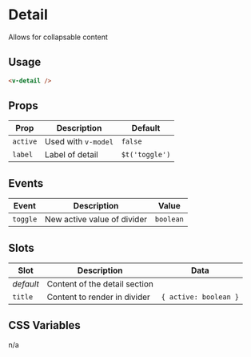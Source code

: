 # Detail

Allows for collapsable content

## Usage

```html
<v-detail />
```

## Props

| Prop     | Description         | Default        |
|----------|---------------------|----------------|
| `active` | Used with `v-model` | `false`        |
| `label`  | Label of detail     | `$t('toggle')` |

## Events
| Event    | Description                 | Value     |
|----------|-----------------------------|-----------|
| `toggle` | New active value of divider | `boolean` |

## Slots

| Slot      | Description                   | Data                  |
|-----------|-------------------------------|-----------------------|
| _default_ | Content of the detail section |                       |
| `title`   | Content to render in divider  | `{ active: boolean }` |

## CSS Variables
n/a
